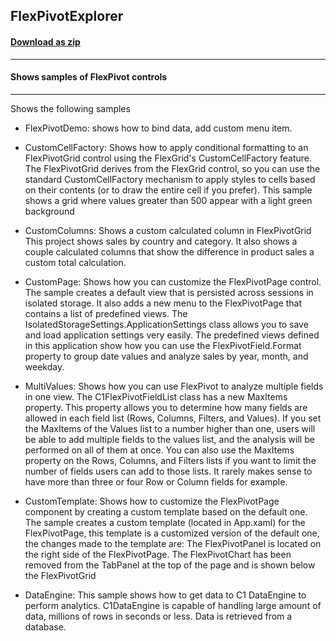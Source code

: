 ## FlexPivotExplorer
#### [Download as zip](https://downgit.github.io/#/home?url=https://github.com/GrapeCity/ComponentOne-WPF-Samples/tree/master/NET_5/Pivot/FlexPivotExplorer)
____
#### Shows samples of FlexPivot controls
____
Shows the following samples


* FlexPivotDemo: shows how to bind data, add custom menu item.


* CustomCellFactory: Shows how to apply conditional formatting to an FlexPivotGrid control using the FlexGrid's CustomCellFactory feature.
The FlexPivotGrid derives from the FlexGrid control, so you can use the standard CustomCellFactory mechanism to apply styles to cells based on their contents (or to draw the entire cell if you prefer).
This sample shows a grid where values greater than 500 appear with a light green background


* CustomColumns: Shows a custom calculated column in FlexPivotGrid
This project shows sales by country and category. It also shows a couple calculated columns that show the difference in product sales a custom total calculation.


* CustomPage: Shows how you can customize the FlexPivotPage control.
The sample creates a default view that is persisted across sessions in isolated storage. It also adds a new menu to the FlexPivotPage that contains a list of predefined views.
The IsolatedStorageSettings.ApplicationSettings class allows you to save and load application settings very easily.
The predefined views defined in this application show how you can use the FlexPivotField.Format property to group date values and analyze sales by year, month, and weekday.


* MultiValues: Shows how you can use FlexPivot to analyze multiple fields in one view.
The C1FlexPivotFieldList class has a new MaxItems property. This property allows you to determine how many fields are allowed in each field list (Rows, Columns, Filters, and Values).
If you set the MaxItems of the Values list to a number higher than one, users will be able to add multiple fields to the values list, and the analysis will be performed on all of them at once.
You can also use the MaxItems property on the Rows, Columns, and Filters lists if you want to limit the number of fields users can add to those lists. It rarely makes sense to have more than three or four Row or Column fields for example.


* CustomTemplate: Shows how to customize the FlexPivotPage component by creating a custom template based on the default one.
The sample creates a custom template (located in App.xaml) for the FlexPivotPage, this template is a customized version of the default one, the changes made to the template are:
The FlexPivotPanel is located on the right side of the FlexPivotPage.
The FlexPivotChart has been removed from the TabPanel at the top of the page and is shown below the FlexPivotGrid


* DataEngine: This sample shows how to get data to C1 DataEngine to perform analytics. C1DataEngine is capable of handling large amount of data, millions of rows in seconds or less. Data is retrieved from a database.
